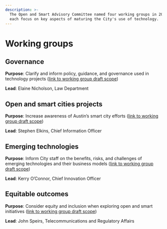 ```yaml
---
description: >-
  The Open and Smart Advisory Committee named four working groups in 2018 that
  each focus on key aspects of maturing the City's use of technology.
---
```


# Working groups

## Governance 

**Purpose**: Clarify and inform policy, guidance, and governance used in technology projects \([link to working group draft scope](https://docs.google.com/document/d/1YmpCHmV9B1uuClLmh_6zKebZ1HTdfSK5b-Cela0siJY/edit?usp=sharing)\)

**Lead**: Elaine Nicholson, Law Department

## Open and smart cities projects 

**Purpose**: Increase awareness of Austin’s smart city efforts \([link to working group draft scope](https://docs.google.com/document/d/10qJ0sbojNupz75ridTPpWehESid7cd8RVKvmzXExKyY/edit?usp=sharing)\)

**Lead**: Stephen Elkins, Chief Information Officer

## Emerging technologies

**Purpose**: Inform City staff on the benefits, risks, and challenges of emerging technologies and their business models \([link to working group draft scope](https://docs.google.com/document/d/1V6f6D9bGHWF5m2Zucr2nmgEXrMd1_mZzMNXQvlXzcy8/edit)\)

**Lead**: Kerry O’Connor, Chief Innovation Officer

## Equitable outcomes 

**Purpose**: Consider equity and inclusion when exploring open and smart initiatives \([link to working group draft scope](https://docs.google.com/document/d/1VS-rtAMIVuFwwgTJ4dGRedon4bg3jYjXyZ4GDZYvAAI/edit?usp=sharing)\)

**Lead**: John Speirs, Telecommunications and Regulatory Affairs


